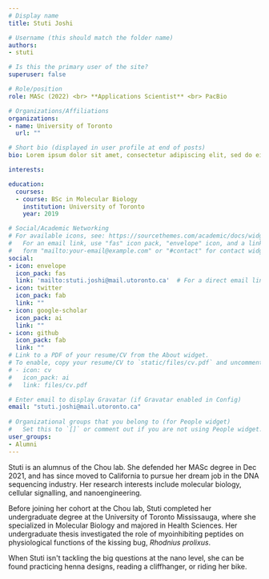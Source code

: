 ```yaml
---
# Display name
title: Stuti Joshi

# Username (this should match the folder name)
authors:
- stuti

# Is this the primary user of the site?
superuser: false

# Role/position
role: MASc (2022) <br> **Applications Scientist** <br> PacBio

# Organizations/Affiliations
organizations:
- name: University of Toronto
  url: ""

# Short bio (displayed in user profile at end of posts)
bio: Lorem ipsum dolor sit amet, consectetur adipiscing elit, sed do eiusmod tempor incididunt

interests:

education:
  courses:
  - course: BSc in Molecular Biology
    institution: University of Toronto
    year: 2019

# Social/Academic Networking
# For available icons, see: https://sourcethemes.com/academic/docs/widgets/#icons
#   For an email link, use "fas" icon pack, "envelope" icon, and a link in the
#   form "mailto:your-email@example.com" or "#contact" for contact widget.
social:
- icon: envelope
  icon_pack: fas
  link: 'mailto:stuti.joshi@mail.utoronto.ca'  # For a direct email link, use "mailto:test@example.org".
- icon: twitter
  icon_pack: fab
  link: ""
- icon: google-scholar
  icon_pack: ai
  link: ""
- icon: github
  icon_pack: fab
  link: ""
# Link to a PDF of your resume/CV from the About widget.
# To enable, copy your resume/CV to `static/files/cv.pdf` and uncomment the lines below.  
# - icon: cv
#   icon_pack: ai
#   link: files/cv.pdf

# Enter email to display Gravatar (if Gravatar enabled in Config)
email: "stuti.joshi@mail.utoronto.ca"
  
# Organizational groups that you belong to (for People widget)
#   Set this to `[]` or comment out if you are not using People widget.  
user_groups:
- Alumni
---
```


Stuti is an alumnus of the Chou lab. She defended her MASc degree in Dec 2021, and has since moved to California to pursue her dream job in the DNA sequencing industry. Her research interests include molecular biology, cellular signalling, and nanoengineering. 

Before joining her cohort at the Chou lab, Stuti completed her undergraduate degree at the University of Toronto Mississauga, where she specialized in Molecular Biology and majored in Health Sciences. Her undergraduate thesis investigated the role of myoinhibiting peptides on physiological functions of the kissing bug, *Rhodnius prolixus*.

When Stuti isn't tackling the big questions at the nano level, she can be found practicing henna designs, reading a cliffhanger, or riding her bike.